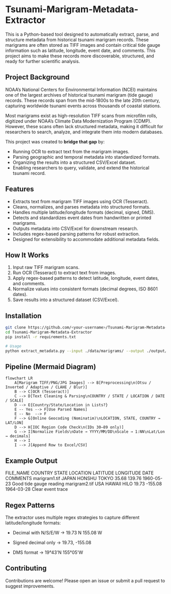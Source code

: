 # Tsunami-Marigram-Metadata-Extractor

This is a Python-based tool designed to automatically extract, parse, and structure metadata from historical tsunami marigram records. These marigrams are often stored as TIFF images and contain critical tide gauge information such as latitude, longitude, event date, and comments. This project aims to make these records more discoverable, structured, and ready for further scientific analysis.

## Project Background
NOAA’s National Centers for Environmental Information (NCEI) maintains one of the largest archives of historical tsunami marigram (tide gauge) records. These records span from the mid-1800s to the late 20th century, capturing worldwide tsunami events across thousands of coastal stations.  

Most marigrams exist as high-resolution TIFF scans from microfilm rolls, digitized under NOAA’s Climate Data Modernization Program (CDMP). However, these scans often lack structured metadata, making it difficult for researchers to search, analyze, and integrate them into modern databases.  

This project was created to **bridge that gap** by:
- Running OCR to extract text from the marigram images.
- Parsing geographic and temporal metadata into standardized formats.
- Organizing the results into a structured CSV/Excel dataset.
- Enabling researchers to query, validate, and extend the historical tsunami record.


## Features
-  Extracts text from marigram TIFF images using OCR (Tesseract).
-  Cleans, normalizes, and parses metadata into structured formats.
-  Handles multiple latitude/longitude formats (decimal, signed, DMS).
-  Detects and standardizes event dates from handwritten or printed marigrams.
-  Outputs metadata into CSV/Excel for downstream research.
-  Includes regex-based parsing patterns for robust extraction.
-  Designed for extensibility to accommodate additional metadata fields.

## How It Works
1. Input raw TIFF marigram scans.
2. Run OCR (Tesseract) to extract text from images.
3. Apply regex-based patterns to detect latitude, longitude, event dates, and comments.
4. Normalize values into consistent formats (decimal degrees, ISO 8601 dates).
5. Save results into a structured dataset (CSV/Excel).

## Installation
```bash
git clone https://github.com/<your-username>/Tsunami-Marigram-Metadata-Extractor.git
cd Tsunami-Marigram-Metadata-Extractor
pip install -r requirements.txt

# Usage
python extract_metadata.py --input ./data/marigrams/ --output ./output/metadata.csv
```

## Pipeline (Mermaid Diagram)
```mermaid
flowchart LR
    A[Marigram TIFF/PNG/JPG Images] --> B[Preprocessing\n(Otsu / Inverted / Adaptive / CLAHE / Blur)]
    B --> C[OCR (Tesseract)]
    C --> D[Text Cleaning & Parsing\nCOUNTRY / STATE / LOCATION / DATE / SCALE]
    D --> E{Country/State/Location in Lists?}
    E -- Yes --> F[Use Parsed Names]
    E -- No  --> F
    F --> G[Online Geocoding (Nominatim)\nLOCATION, STATE, COUNTRY → LAT/LON]
    D --> H[IOC Region Code Check\n(IDs 30–89 only)]
    G --> I[Normalize Fields\nDate → YYYY/MM/DD\nScale → 1:NN\nLat/Lon → decimals]
    H --> I
    I --> J[Append Row to Excel/CSV]
```

## Example Output
FILE_NAME	     COUNTRY	   STATE	 LOCATION	LATITUDE	LONGITUDE	 DATE	        COMMENTS
marigram1.tif	  JAPAN	     HONSHU	  TOKYO	   35.68	   139.76	 1960-05-23	 Good tide gauge reading
marigram2.tif 	USA	       HAWAII	  HILO	   19.73	  -155.08	 1964-03-28	 Clear event trace

## Regex Patterns
The extractor uses multiple regex strategies to capture different latitude/longitude formats:

- Decimal with N/S/E/W → 19.73 N 155.08 W

- Signed decimal only → 19.73, -155.08

- DMS format → 19°43'N 155°05'W

## Contributing

Contributions are welcome! Please open an issue or submit a pull request to suggest improvements.



